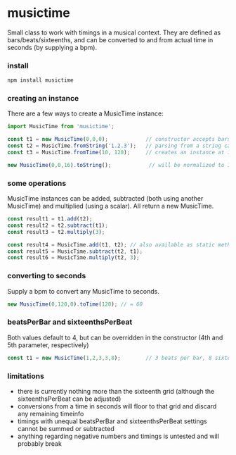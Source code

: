 # musictime

Small class to work with timings in a musical context. They are defined as bars/beats/sixteenths, and can be converted to and from actual time in seconds (by supplying a bpm).

### install

```sh
npm install musictime
```

### creating an instance
There are a few ways to create a MusicTime instance:
```javascript
import MusicTime from 'musictime';

const t1 = new MusicTime(0,0,0);            // constructor accepts bars, beats, sixteenths (all 0-based)
const t2 = MusicTime.fromString('1.2.3');   // parsing from a string can make data with a lot of timings much cleaner
const t3 = MusicTime.fromTime(10, 120);     // creates an instance at 10s (at 120bpm)

new MusicTime(0,0,16).toString();            // will be normalized to 1.0.0
```

### some operations
MusicTime instances can be added, subtracted (both using another MusicTime) and multiplied (using a scalar). All return a new MusicTime.
```javascript
const result1 = t1.add(t2);
const result2 = t2.subtract(t1);
const result3 = t2.multiply(3);

const result4 = MusicTime.add(t1, t2); // also available as static methods
const result5 = MusicTime.subtract(t2, t1);
const result6 = MusicTime.multiply(t2, 3);
```

### converting to seconds
Supply a bpm to convert any MusicTime to seconds.
```javascript
new MusicTime(0,120,0).toTime(120); // = 60
```

### beatsPerBar and sixteenthsPerBeat
Both values default to 4, but can be overridden in the constructor (4th and 5th parameter, respectively)

```javascript
const t1 = new MusicTime(1,2,3,3,8);        // 3 beats per bar, 8 sixteenths per beat   
```


### limitations
- there is currently nothing more than the sixteenth grid (although the sixteenthsPerBeat can be adjusted)
- conversions from a time in seconds will floor to that grid and discard any remaining timeinfo
- timings with unequal beatsPerBar and sixteenthsPerBeat settings cannot be summed or subtracted
- anything regarding negative numbers and timings is untested and will probably break

